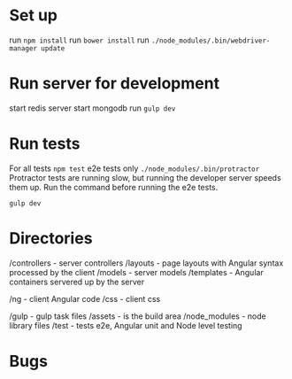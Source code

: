 
# Set up
run `npm install`
run `bower install`
run `./node_modules/.bin/webdriver-manager update`

# Run server for development
start redis server
start mongodb
run `gulp dev`

# Run tests
For all tests `npm test`
e2e tests only `./node_modules/.bin/protractor`
Protractor tests are running slow, but running the developer server speeds them up.  Run the command before running the e2e tests.
```shell
gulp dev 
```


# Directories

 /controllers - server controllers
 /layouts - page layouts with Angular syntax processed by the client
 /models - server models
 /templates - Angular containers servered up by the server

 /ng - client Angular code
 /css - client css

 /gulp - gulp task files
 /assets - is the build area
 /node_modules - node library files
 /test - tests e2e, Angular unit and Node level testing

# Bugs

